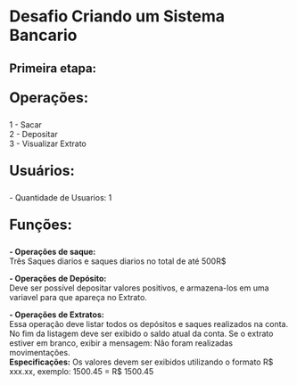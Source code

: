 <p>

<h1> Desafio Criando um Sistema Bancario </h1>

<h2><p><strong> Primeira etapa: </strong> </p></h2>

<h3> <p style = 'font-size:25px'> Operações: </p></h3>

 <p>  1 - Sacar <br>
  2 - Depositar <br>
  3 - Visualizar Extrato <br> </p>
<p>
<h3> <p style = 'font-size:25px'> Usuários: </p></h3>
<p>- Quantidade de Usuarios: 1</p>

<p><h3><p style = 'font-size:25px'> Funções:<strong></p>

<p></h3>- Operações de saque:</strong><br>
Três Saques diarios e saques diarios no total de até 500R$ </p>

<p><strong>- Operações de  Depósito:</strong><br>
Deve ser possível depositar valores positivos, e armazena-los em uma variavel
para que apareça no Extrato. </p>

<p><strong>- Operações de Extratos:</strong><br>
 Essa operação deve listar todos os depósitos e saques realizados na conta.
 No fim da listagem deve ser exibido o saldo atual da conta.
 Se o extrato estiver em branco, exibir a mensagem: Não foram realizadas movimentações.<br>
 <strong> Especificações:</strong> 
  Os valores devem ser exibidos utilizando o formato R$ xxx.xx, exemplo:
 1500.45 = R$ 1500.45</p>

</p>
